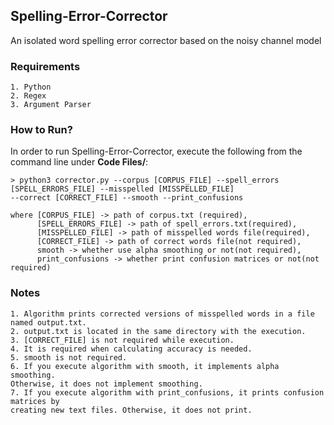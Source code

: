 ## <div align="left"> Spelling-Error-Corrector </div>

An isolated word spelling error corrector based on the noisy channel model

### <div align="left"> Requirements </div>
```
1. Python
2. Regex
3. Argument Parser
```

### <div align="left"> How to Run? </div>

In order to run Spelling-Error-Corrector, execute the following from the command line under **Code Files/**:

```
> python3 corrector.py --corpus [CORPUS_FILE] --spell_errors [SPELL_ERRORS_FILE] --misspelled [MISSPELLED_FILE]
--correct [CORRECT_FILE] --smooth --print_confusions
```

```
where [CORPUS_FILE] -> path of corpus.txt (required),
      [SPELL_ERRORS_FILE] -> path of spell_errors.txt(required),
      [MISSPELLED_FILE] -> path of misspelled words file(required),
      [CORRECT_FILE] -> path of correct words file(not required),
      smooth -> whether use alpha smoothing or not(not required),
      print_confusions -> whether print confusion matrices or not(not required)
```


### <div align="left"> Notes </div>
```
1. Algorithm prints corrected versions of misspelled words in a file named output.txt.
2. output.txt is located in the same directory with the execution.
3. [CORRECT_FILE] is not required while execution.
4. It is required when calculating accuracy is needed.
5. smooth is not required.
6. If you execute algorithm with smooth, it implements alpha smoothing.
Otherwise, it does not implement smoothing.
7. If you execute algorithm with print_confusions, it prints confusion matrices by
creating new text files. Otherwise, it does not print.
```
